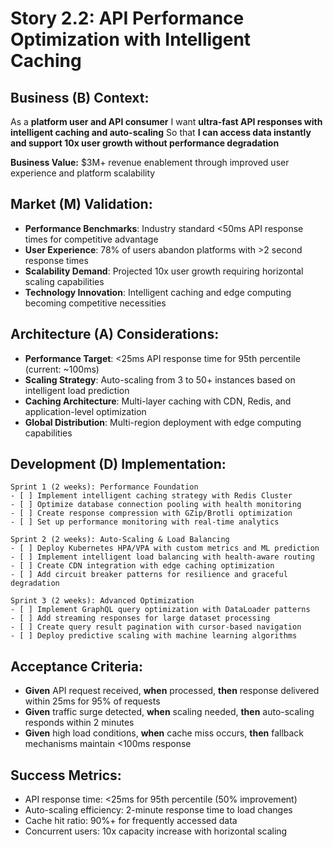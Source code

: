 # Story 2.2: API Performance Optimization with Intelligent Caching

## **Business (B) Context:**
As a **platform user and API consumer**
I want **ultra-fast API responses with intelligent caching and auto-scaling**
So that **I can access data instantly and support 10x user growth without performance degradation**

**Business Value:** $3M+ revenue enablement through improved user experience and platform scalability

## **Market (M) Validation:**
- **Performance Benchmarks**: Industry standard <50ms API response times for competitive advantage
- **User Experience**: 78% of users abandon platforms with >2 second response times
- **Scalability Demand**: Projected 10x user growth requiring horizontal scaling capabilities
- **Technology Innovation**: Intelligent caching and edge computing becoming competitive necessities

## **Architecture (A) Considerations:**
- **Performance Target**: <25ms API response time for 95th percentile (current: ~100ms)
- **Scaling Strategy**: Auto-scaling from 3 to 50+ instances based on intelligent load prediction
- **Caching Architecture**: Multi-layer caching with CDN, Redis, and application-level optimization
- **Global Distribution**: Multi-region deployment with edge computing capabilities

## **Development (D) Implementation:**
```
Sprint 1 (2 weeks): Performance Foundation
- [ ] Implement intelligent caching strategy with Redis Cluster
- [ ] Optimize database connection pooling with health monitoring
- [ ] Create response compression with GZip/Brotli optimization
- [ ] Set up performance monitoring with real-time analytics

Sprint 2 (2 weeks): Auto-Scaling & Load Balancing
- [ ] Deploy Kubernetes HPA/VPA with custom metrics and ML prediction
- [ ] Implement intelligent load balancing with health-aware routing
- [ ] Create CDN integration with edge caching optimization
- [ ] Add circuit breaker patterns for resilience and graceful degradation

Sprint 3 (2 weeks): Advanced Optimization
- [ ] Implement GraphQL query optimization with DataLoader patterns
- [ ] Add streaming responses for large dataset processing
- [ ] Create query result pagination with cursor-based navigation
- [ ] Deploy predictive scaling with machine learning algorithms
```

## **Acceptance Criteria:**
- **Given** API request received, **when** processed, **then** response delivered within 25ms for 95% of requests
- **Given** traffic surge detected, **when** scaling needed, **then** auto-scaling responds within 2 minutes
- **Given** high load conditions, **when** cache miss occurs, **then** fallback mechanisms maintain <100ms response

## **Success Metrics:**
- API response time: <25ms for 95th percentile (50% improvement)
- Auto-scaling efficiency: 2-minute response time to load changes
- Cache hit ratio: 90%+ for frequently accessed data
- Concurrent users: 10x capacity increase with horizontal scaling